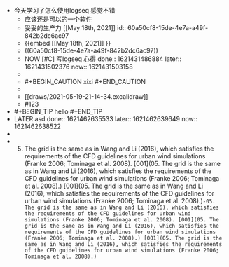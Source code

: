 - 今天学习了怎么使用logseq 感觉不错
  - 应该还是可以的一个软件
  - 妥妥的生产力 [[May 18th, 2021]]
         id:: 60a50cf8-15de-4e7a-a49f-842b2dc6ac97
  - {{embed [[May 18th, 2021]] }}
  - ((60a50cf8-15de-4e7a-a49f-842b2dc6ac97))
  - NOW [#C] 写logseq 心得
        done:: 1621431486884
        later:: 1621431502376
        now:: 1621431503158
  -
  -
    #+BEGIN_CAUTION
        xixi
        #+END_CAUTION
  -
  - [[draws/2021-05-19-21-14-34.excalidraw]]
  - #123
-
  #+BEGIN_TIP
  hello
  #+END_TIP
- LATER asd 
  done:: 1621462635533
  later:: 1621462639649
  now:: 1621462638522
-
-
  05. The grid is the same as in Wang and
  Li (2016), which satisfies the requirements of the CFD
  guidelines for urban wind simulations (Franke 2006;
  Tominaga et al. 2008). [001](05. The grid is the same as in Wang and
  Li (2016), which satisfies the requirements of the CFD
  guidelines for urban wind simulations (Franke 2006;
  Tominaga et al. 2008).) [001](05. The grid is the same as in Wang and
  Li (2016), which satisfies the requirements of the CFD
  guidelines for urban wind simulations (Franke 2006;
  Tominaga et al. 2008).)`-05. The grid is the same as in Wang and
  Li (2016), which satisfies the requirements of the CFD
  guidelines for urban wind simulations (Franke 2006;
  Tominaga et al. 2008). [001](05. The grid is the same as in Wang and
  Li (2016), which satisfies the requirements of the CFD
  guidelines for urban wind simulations (Franke 2006;
  Tominaga et al. 2008).) [001](05. The grid is the same as in Wang and
  Li (2016), which satisfies the requirements of the CFD
  guidelines for urban wind simulations (Franke 2006;
  Tominaga et al. 2008).)`